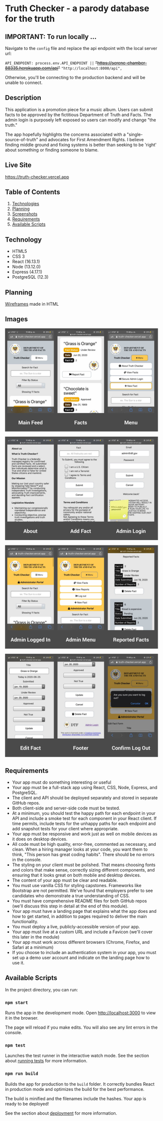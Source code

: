 # Truth Checker - a parody database for the truth

## IMPORTANT: To run locally ...

Navigate to the `config` file and replace the api endpoint with the local server url:

`API_ENDPOINT: process.env.API_ENDPOINT ||` ~~"https://serene-chamber-88335.herokuapp.com/api"~~ `"http://localhost:8000/api",`

Otherwise, you'll be connecting to the production backend and will be unable to connect.

## Description

This application is a promotion piece for a music album. Users can submit facts to be approved by the fictitious Department of Truth and Facts. The admin login is purposely left exposed so users can modify and change "the truth." 

The app hopefully highlights the concerns associated with a "single-source-of-truth" and advocates for First Amendment Rights. I believe finding middle ground and fixing systems is better than seeking to be 'right' about something or finding someone to blame.

## Live Site

https://truth-checker.vercel.app

## Table of Contents

1. [Technologies](#technologies)
2. [Planning](#planning)
3. [Screenshots](#screenshots)
4. [Requirements](#requirements)
5. [Available Scripts](#available-scripts)

## Technology

- HTML5
- CSS 3
- React (16.13.1)
- Node (13.12.0)
- Express (4.17.1)
- PostgreSQL (12.3)

## Planning

[Wireframes](https://nick-nack-attack.github.io/truth-checker-client/) made in HTML

## Images
![Screenshots 1-3](./docs/screenshots/screenshots1-3.jpg)

![Screenshots 4-6](./docs/screenshots/screenshots4-6.jpg)

![Screenshots 7-9](./docs/screenshots/screenshots7-9.jpg)

![Screenshots 10-12](./docs/screenshots/screenshots10-12.jpg)

## Requirements

- Your app must do something interesting or useful
- Your app must be a full-stack app using React, CSS, Node, Express, and PostgreSQL.
- The client and API should be deployed separately and stored in separate GitHub repos.
- Both client-side and server-side code must be tested.
- At a minimum, you should test the happy path for each endpoint in your API and include a smoke test for each component in your React client. If time permits, include tests for the unhappy paths for each endpoint and add snapshot tests for your client where appropriate.
- Your app must be responsive and work just as well on mobile devices as it does on desktop devices.
- All code must be high quality, error-free, commented as necessary, and clean. When a hiring manager looks at your code, you want them to think, "This person has great coding habits". There should be no errors in the console.
- The styling on your client must be polished. That means choosing fonts and colors that make sense, correctly sizing different components, and ensuring that it looks great on both mobile and desktop devices.
- The content of your app must be clear and readable.
- You must use vanilla CSS for styling capstones. Frameworks like Bootstrap are not permitted. We've found that employers prefer to see candidates who demonstrate a true understanding of CSS.
- You must have comprehensive README files for both GitHub repos (we'll discuss this step in detail at the end of this module).
- Your app must have a landing page that explains what the app does and how to get started, in addition to pages required to deliver the main functionality.
- You must deploy a live, publicly-accessible version of your app.
- Your app must live at a custom URL and include a Favicon (we'll cover this later in the module)
- Your app must work across different browsers (Chrome, Firefox, and Safari at a minimum)
- If you choose to include an authentication system in your app, you must set up a demo user account and indicate on the landing page how to use it.

## Available Scripts

In the project directory, you can run:

### `npm start`

Runs the app in the development mode.
Open [http://localhost:3000](http://localhost:3000) to view it in the browser.

The page will reload if you make edits.
You will also see any lint errors in the console.

### `npm test`

Launches the test runner in the interactive watch mode.
See the section about [running tests](https://facebook.github.io/create-react-app/docs/running-tests) for more information.

### `npm run build`

Builds the app for production to the `build` folder.
It correctly bundles React in production mode and optimizes the build for the best performance.

The build is minified and the filenames include the hashes.
Your app is ready to be deployed!

See the section about [deployment](https://facebook.github.io/create-react-app/docs/deployment) for more information.
